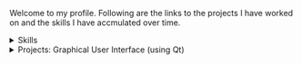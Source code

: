 Welcome to my profile. Following are the links to the projects I have worked on and the skills I have accmulated over time.

<details>
<summary> Skills </summary>

[Organizational](https://github.com/VivekChugh/profille/blob/main/skills_organizational.md) : Organizational and Technical leadership Skills.

[Programming](https://github.com/VivekChugh/profille/blob/main/skills_programming.md) : Efficient programming skills.

[Communication](https://github.com/VivekChugh/profille/blob/main/skills_communication.md) : Communication skills

</details>

<details>
<summary>Projects: Graphical User Interface (using Qt) </summary>

  [OTA_Bootloader](https://github.com/VivekChugh/profille/blob/main/project_OTA_BL.md) : OTA enabled bootloader, A bootloader that can be updated OTA.
  
  [ECU_communication_MQTT](https://github.com/VivekChugh/profille/blob/main/project_MQTT.md) : Inter-ECU communication system based on MQTT. 

  [Connectivity Manager](https://github.com/VivekChugh/profille/blob/main/project_Networking_CM.md) : Software module responsible for setting up in-car networking infrastructure and in providing internet access to applications in secure and efficitent way. 

[Sersor_Output_Visualizer](https://github.com/VivekChugh/profille/blob/main/project_QT_visualizer.md) : Display output of different Car sensors like Lidar, Camera etc. on a unified window

[Mapping](https://github.com/VivekChugh/profille/blob/main/project_QT_mapping.md) : Display newly detected landmarks on a map with respect to current location.

[Diagnostics_Dashboard](https://github.com/VivekChugh/profille/blob/main/project_QT_diaganotics.md) : Display variety of vehicle functions based on collected diagnostics data.

</details>


